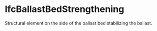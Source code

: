 IfcBallastBedStrengthening
==========================
Structural element on the side of the ballast bed stabilizing the ballast.  


